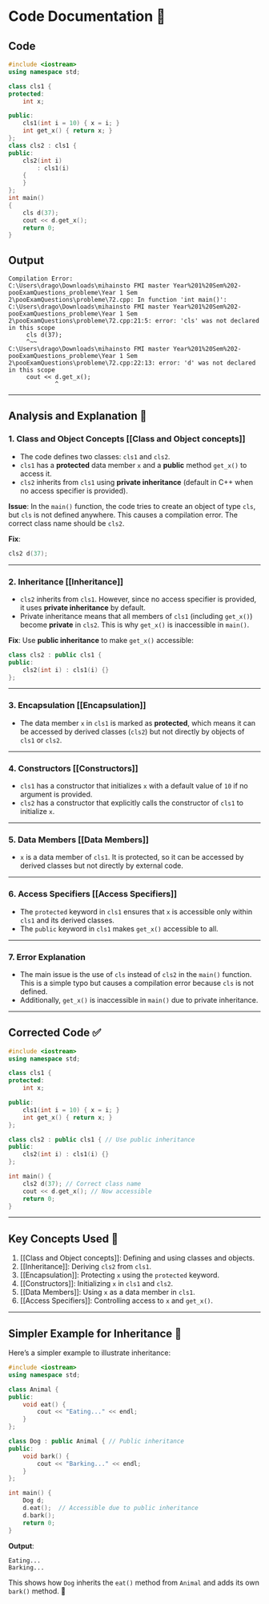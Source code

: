 # Code Documentation 📄

## Code
```cpp
#include <iostream>
using namespace std;

class cls1 {
protected:
    int x;

public:
    cls1(int i = 10) { x = i; }
    int get_x() { return x; }
};
class cls2 : cls1 {
public:
    cls2(int i)
        : cls1(i)
    {
    }
};
int main()
{
    cls d(37);
    cout << d.get_x();
    return 0;
} 
```

## Output
```
Compilation Error:
C:\Users\drago\Downloads\mihainsto FMI master Year%201%20Sem%202-pooExamQuestions_probleme\Year 1 Sem 2\pooExamQuestions\probleme\72.cpp: In function 'int main()':
C:\Users\drago\Downloads\mihainsto FMI master Year%201%20Sem%202-pooExamQuestions_probleme\Year 1 Sem 2\pooExamQuestions\probleme\72.cpp:21:5: error: 'cls' was not declared in this scope
     cls d(37);
     ^~~
C:\Users\drago\Downloads\mihainsto FMI master Year%201%20Sem%202-pooExamQuestions_probleme\Year 1 Sem 2\pooExamQuestions\probleme\72.cpp:22:13: error: 'd' was not declared in this scope
     cout << d.get_x();
             ^
```

---

## Analysis and Explanation 🧠

### 1. **Class and Object Concepts** [[Class and Object concepts]]
   - The code defines two classes: `cls1` and `cls2`.
   - `cls1` has a **protected** data member `x` and a **public** method `get_x()` to access it.
   - `cls2` inherits from `cls1` using **private inheritance** (default in C++ when no access specifier is provided).

   **Issue**: In the `main()` function, the code tries to create an object of type `cls`, but `cls` is not defined anywhere. This causes a compilation error. The correct class name should be `cls2`.

   **Fix**:
   ```cpp
   cls2 d(37);
   ```

---

### 2. **Inheritance** [[Inheritance]]
   - `cls2` inherits from `cls1`. However, since no access specifier is provided, it uses **private inheritance** by default.
   - Private inheritance means that all members of `cls1` (including `get_x()`) become **private** in `cls2`. This is why `get_x()` is inaccessible in `main()`.

   **Fix**: Use **public inheritance** to make `get_x()` accessible:
   ```cpp
   class cls2 : public cls1 {
   public:
       cls2(int i) : cls1(i) {}
   };
   ```

---

### 3. **Encapsulation** [[Encapsulation]]
   - The data member `x` in `cls1` is marked as **protected**, which means it can be accessed by derived classes (`cls2`) but not directly by objects of `cls1` or `cls2`.

---

### 4. **Constructors** [[Constructors]]
   - `cls1` has a constructor that initializes `x` with a default value of `10` if no argument is provided.
   - `cls2` has a constructor that explicitly calls the constructor of `cls1` to initialize `x`.

---

### 5. **Data Members** [[Data Members]]
   - `x` is a data member of `cls1`. It is protected, so it can be accessed by derived classes but not directly by external code.

---

### 6. **Access Specifiers** [[Access Specifiers]]
   - The `protected` keyword in `cls1` ensures that `x` is accessible only within `cls1` and its derived classes.
   - The `public` keyword in `cls1` makes `get_x()` accessible to all.

---

### 7. **Error Explanation**
   - The main issue is the use of `cls` instead of `cls2` in the `main()` function. This is a simple typo but causes a compilation error because `cls` is not defined.
   - Additionally, `get_x()` is inaccessible in `main()` due to private inheritance.

---

## Corrected Code ✅
```cpp
#include <iostream>
using namespace std;

class cls1 {
protected:
    int x;

public:
    cls1(int i = 10) { x = i; }
    int get_x() { return x; }
};

class cls2 : public cls1 { // Use public inheritance
public:
    cls2(int i) : cls1(i) {}
};

int main() {
    cls2 d(37); // Correct class name
    cout << d.get_x(); // Now accessible
    return 0;
}
```

---

## Key Concepts Used 🧩
1. [[Class and Object concepts]]: Defining and using classes and objects.
2. [[Inheritance]]: Deriving `cls2` from `cls1`.
3. [[Encapsulation]]: Protecting `x` using the `protected` keyword.
4. [[Constructors]]: Initializing `x` in `cls1` and `cls2`.
5. [[Data Members]]: Using `x` as a data member in `cls1`.
6. [[Access Specifiers]]: Controlling access to `x` and `get_x()`.

---

## Simpler Example for Inheritance 🎯
Here’s a simpler example to illustrate inheritance:

```cpp
#include <iostream>
using namespace std;

class Animal {
public:
    void eat() {
        cout << "Eating..." << endl;
    }
};

class Dog : public Animal { // Public inheritance
public:
    void bark() {
        cout << "Barking..." << endl;
    }
};

int main() {
    Dog d;
    d.eat();  // Accessible due to public inheritance
    d.bark();
    return 0;
}
```

**Output**:
```
Eating...
Barking...
```

This shows how `Dog` inherits the `eat()` method from `Animal` and adds its own `bark()` method. 🐶